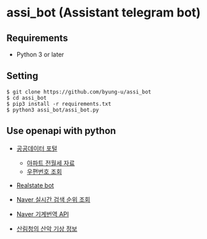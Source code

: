 # assi_bot (Assistant telegram bot)

## Requirements
- Python 3 or later

## Setting
```
$ git clone https://github.com/byung-u/assi_bot
$ cd assi_bot
$ pip3 install -r requirements.txt
$ python3 assi_bot/assi_bot.py
```

## Use openapi with python
* [공공데이터 포털](https://www.data.go.kr/main.jsp#/L21haW4=)
  * [아파트 전월세 자료](https://www.data.go.kr/subMain.jsp#/L3B1YnIvdXNlL3ByaS9Jcm9zT3BlbkFwaURldGFpbC9vcGVuQXBpTGlzdFBhZ2UkQF4wMTJtMjEkQF5wdWJsaWNEYXRhUGs9MzA1MDk4OCRAXmJybUNkPU9DMDAwMyRAXm1haW5GbGFnPXRydWU=)
  * [우편번호 조회](https://www.data.go.kr/subMain.jsp#/L3B1YnIvdXNlL3ByaS9Jcm9zT3BlbkFwaURldGFpbC9vcGVuQXBpTGlzdFBhZ2UkQF4wMTJtMjEkQF5wdWJsaWNEYXRhUGs9MTUwMDU5MTIkQF5icm1DZD1PQzAwMTEkQF5tYWluRmxhZz10cnVl)

* [Realstate bot](https://github.com/dspshin/realestate-bot)
* [Naver 실시간 검색 순위 조회](https://github.com/chaneyoon/Naver-SilSiGan)
* [Naver 기계번역 API](https://developers.naver.com/docs/labs/translator)

* [산림청의 산악 기상 정보](http://know.nifos.go.kr/know/service/mtweather/mountLApiSpc.do?opt=2&tab=8&subTab=2)
